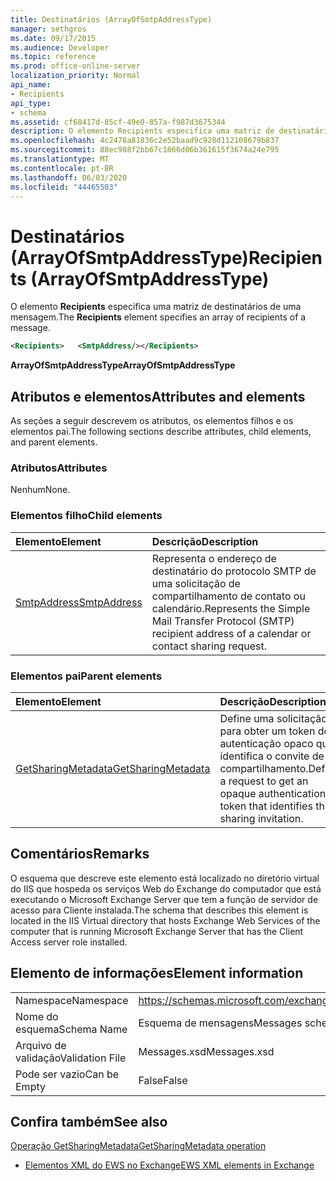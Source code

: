 ```yaml
---
title: Destinatários (ArrayOfSmtpAddressType)
manager: sethgros
ms.date: 09/17/2015
ms.audience: Developer
ms.topic: reference
ms.prod: office-online-server
localization_priority: Normal
api_name:
- Recipients
api_type:
- schema
ms.assetid: cf68417d-85cf-49e0-857a-f987d3675344
description: O elemento Recipients especifica uma matriz de destinatários de uma mensagem.
ms.openlocfilehash: 4c2478a81836c2e52baad9c928d112108679b837
ms.sourcegitcommit: 88ec988f2bb67c1866d06b361615f3674a24e795
ms.translationtype: MT
ms.contentlocale: pt-BR
ms.lasthandoff: 06/03/2020
ms.locfileid: "44465503"
---
```

# <a name="recipients-arrayofsmtpaddresstype"></a><span data-ttu-id="64a4e-103">Destinatários (ArrayOfSmtpAddressType)</span><span class="sxs-lookup"><span data-stu-id="64a4e-103">Recipients (ArrayOfSmtpAddressType)</span></span>

<span data-ttu-id="64a4e-104">O elemento **Recipients** especifica uma matriz de destinatários de uma mensagem.</span><span class="sxs-lookup"><span data-stu-id="64a4e-104">The **Recipients** element specifies an array of recipients of a message.</span></span> 
  
```xml
<Recipients>   <SmtpAddress/></Recipients>
```

 <span data-ttu-id="64a4e-105">**ArrayOfSmtpAddressType**</span><span class="sxs-lookup"><span data-stu-id="64a4e-105">**ArrayOfSmtpAddressType**</span></span>
## <a name="attributes-and-elements"></a><span data-ttu-id="64a4e-106">Atributos e elementos</span><span class="sxs-lookup"><span data-stu-id="64a4e-106">Attributes and elements</span></span>

<span data-ttu-id="64a4e-107">As seções a seguir descrevem os atributos, os elementos filhos e os elementos pai.</span><span class="sxs-lookup"><span data-stu-id="64a4e-107">The following sections describe attributes, child elements, and parent elements.</span></span>
  
### <a name="attributes"></a><span data-ttu-id="64a4e-108">Atributos</span><span class="sxs-lookup"><span data-stu-id="64a4e-108">Attributes</span></span>

<span data-ttu-id="64a4e-109">Nenhum</span><span class="sxs-lookup"><span data-stu-id="64a4e-109">None.</span></span>
  
### <a name="child-elements"></a><span data-ttu-id="64a4e-110">Elementos filho</span><span class="sxs-lookup"><span data-stu-id="64a4e-110">Child elements</span></span>

|<span data-ttu-id="64a4e-111">**Elemento**</span><span class="sxs-lookup"><span data-stu-id="64a4e-111">**Element**</span></span>|<span data-ttu-id="64a4e-112">**Descrição**</span><span class="sxs-lookup"><span data-stu-id="64a4e-112">**Description**</span></span>|
|:-----|:-----|
|[<span data-ttu-id="64a4e-113">SmtpAddress</span><span class="sxs-lookup"><span data-stu-id="64a4e-113">SmtpAddress</span></span>](smtpaddress.md) <br/> |<span data-ttu-id="64a4e-114">Representa o endereço de destinatário do protocolo SMTP de uma solicitação de compartilhamento de contato ou calendário.</span><span class="sxs-lookup"><span data-stu-id="64a4e-114">Represents the Simple Mail Transfer Protocol (SMTP) recipient address of a calendar or contact sharing request.</span></span>  <br/> |
   
### <a name="parent-elements"></a><span data-ttu-id="64a4e-115">Elementos pai</span><span class="sxs-lookup"><span data-stu-id="64a4e-115">Parent elements</span></span>

|<span data-ttu-id="64a4e-116">**Elemento**</span><span class="sxs-lookup"><span data-stu-id="64a4e-116">**Element**</span></span>|<span data-ttu-id="64a4e-117">**Descrição**</span><span class="sxs-lookup"><span data-stu-id="64a4e-117">**Description**</span></span>|
|:-----|:-----|
|[<span data-ttu-id="64a4e-118">GetSharingMetadata</span><span class="sxs-lookup"><span data-stu-id="64a4e-118">GetSharingMetadata</span></span>](getsharingmetadata.md) <br/> |<span data-ttu-id="64a4e-119">Define uma solicitação para obter um token de autenticação opaco que identifica o convite de compartilhamento.</span><span class="sxs-lookup"><span data-stu-id="64a4e-119">Defines a request to get an opaque authentication token that identifies the sharing invitation.</span></span>  <br/> |
   
## <a name="remarks"></a><span data-ttu-id="64a4e-120">Comentários</span><span class="sxs-lookup"><span data-stu-id="64a4e-120">Remarks</span></span>

<span data-ttu-id="64a4e-121">O esquema que descreve este elemento está localizado no diretório virtual do IIS que hospeda os serviços Web do Exchange do computador que está executando o Microsoft Exchange Server que tem a função de servidor de acesso para Cliente instalada.</span><span class="sxs-lookup"><span data-stu-id="64a4e-121">The schema that describes this element is located in the IIS Virtual directory that hosts Exchange Web Services of the computer that is running Microsoft Exchange Server that has the Client Access server role installed.</span></span>
  
## <a name="element-information"></a><span data-ttu-id="64a4e-122">Elemento de informações</span><span class="sxs-lookup"><span data-stu-id="64a4e-122">Element information</span></span>

|||
|:-----|:-----|
|<span data-ttu-id="64a4e-123">Namespace</span><span class="sxs-lookup"><span data-stu-id="64a4e-123">Namespace</span></span>  <br/> |https://schemas.microsoft.com/exchange/services/2006/messages  <br/> |
|<span data-ttu-id="64a4e-124">Nome do esquema</span><span class="sxs-lookup"><span data-stu-id="64a4e-124">Schema Name</span></span>  <br/> |<span data-ttu-id="64a4e-125">Esquema de mensagens</span><span class="sxs-lookup"><span data-stu-id="64a4e-125">Messages schema</span></span>  <br/> |
|<span data-ttu-id="64a4e-126">Arquivo de validação</span><span class="sxs-lookup"><span data-stu-id="64a4e-126">Validation File</span></span>  <br/> |<span data-ttu-id="64a4e-127">Messages.xsd</span><span class="sxs-lookup"><span data-stu-id="64a4e-127">Messages.xsd</span></span>  <br/> |
|<span data-ttu-id="64a4e-128">Pode ser vazio</span><span class="sxs-lookup"><span data-stu-id="64a4e-128">Can be Empty</span></span>  <br/> |<span data-ttu-id="64a4e-129">False</span><span class="sxs-lookup"><span data-stu-id="64a4e-129">False</span></span>  <br/> |
   
## <a name="see-also"></a><span data-ttu-id="64a4e-130">Confira também</span><span class="sxs-lookup"><span data-stu-id="64a4e-130">See also</span></span>



[<span data-ttu-id="64a4e-131">Operação GetSharingMetadata</span><span class="sxs-lookup"><span data-stu-id="64a4e-131">GetSharingMetadata operation</span></span>](getsharingmetadata-operation.md)


- [<span data-ttu-id="64a4e-132">Elementos XML do EWS no Exchange</span><span class="sxs-lookup"><span data-stu-id="64a4e-132">EWS XML elements in Exchange</span></span>](ews-xml-elements-in-exchange.md)

